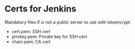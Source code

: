 # Certs for Jenkins

Mandatory files if is not a public server to use with letsencrypt


- cert.pem: SSH cert
- privkey.pem: Private key for SSH cert
- chain.pem: CA cert
